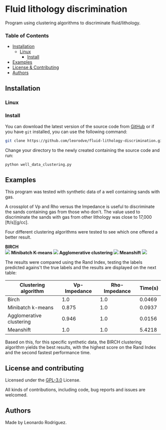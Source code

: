 # Fluid lithology discrimination

Program using clustering algorithms to discriminate fluid/lithology.

### Table of Contents
* [Installation](https://github.com/leorodve/fluid-lithology-discrimination#installation)
  * [Linux](https://github.com/leorodve/fluid-lithology-discrimination#linux)
    * [Install](https://github.com/leorodve/fluid-lithology-discrimination#install)
* [Examples](https://github.com/leorodve/fluid-lithology-discrimination#examples)
* [License & Contributing](https://github.com/leorodve/fluid-lithology-discrimination#license-and-contributing)
* [Authors](https://github.com/leorodve/fluid-lithology-discrimination#Authors)

## Installation
### Linux
### Install
You can download the latest version of the source code from [GitHub](https://github.com/leorodve/fluid-lithology-discrimination) or if you have ```git``` installed, you can use the following command:
```bash
git clone https://github.com/leorodve/fluid-lithology-discrimination.git
```
Change your directory to the newly created containing the source code and run:
```bash
python well_data_clustering.py
```
## Examples
This program was tested with synthetic data of a well containing sands with gas.

A crossplot of Vp and Rho versus the Impedance is useful to discriminate the sands containing gas from those who don't.
The value used to discriminate the sands with gas from other lithology was close to 17,000 [ft/s][g/cc].

Four different clustering algorithms were tested to see which one offered a better result.

<b>BIRCH\
<img src="https://i.imgur.com/oIn4hjN.png">
Minibatch K-means
<img src="https://i.imgur.com/IoVXSVm.png">
Agglomerative clustering
<img src="https://i.imgur.com/hLrlcvR.png">
Meanshift</b>
<img src="https://i.imgur.com/UrykvA5.png">

The results were compared using the Rand Index, testing the labels predicted agains't the true labels and the results are displayed on the next table:

| Clustering algorithm  | Vp-Impedance  | Rho-Impedance | Time(s)  |
|-------|-------|-----|-----|
| Birch | 1.0 | 1.0 | 0.0469  |
| Minibatch k-means | 0.875 | 1.0 | 0.0937  |
| Agglomerative clustering  | 0.946 | 1.0 | 0.0156  |
| Meanshift | 1.0 | 1.0 | 5.4218  |

Based on this, for this specific synthetic data, the BIRCH clustering algorithm yields the best results, with the highest score on the Rand Index and the second fastest performance time.
## License and contributing
Licensed under the [GPL-3.0](http://www.gnu.org/licenses/gpl-3.0.html) License.

All kinds of contributions, including code, bug reports and issues are welcomed.

## Authors
Made by Leonardo Rodriguez.
